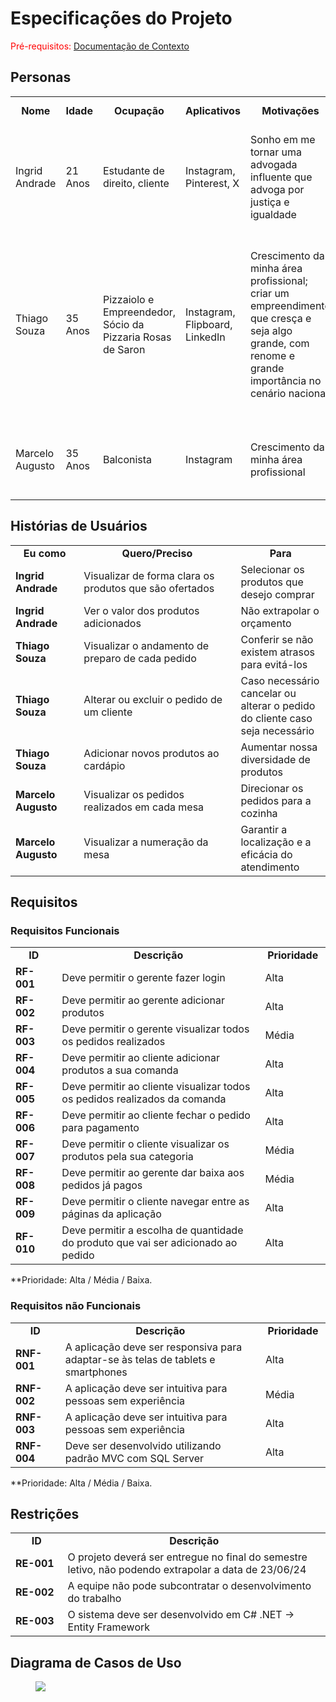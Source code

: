 # Especificações do Projeto

<span style="color:red">Pré-requisitos: <a href="1-Documentação de Contexto.md"> Documentação de Contexto</a></span>


## Personas

<table>
<tbody>
<tr align=center>
<td width="150px"><b>Nome</b></td>
<td width="100px"><b>Idade</b></td>
<td width="150px"><b>Ocupação</b></td>
<td width="150px"><b>Aplicativos</b></td>
<td width="200px"><b>Motivações</b></td>
<td width="200px"><b>Frustrações</b></td>
<td width="200px"><b>Hobbies, História</b></td>
</tr>
<tr>
<td>Ingrid Andrade</td>
<td>21 Anos</td>
<td>Estudante de direito, cliente</td>
<td>Instagram, Pinterest, X </td>
<td>Sonho em me tornar uma advogada influente que advoga por justiça e igualdade</td>
<td>Atraso do meu pedido; perda de tempo, resultando em atraso no meu horário de pausa dos estudos</td>
<td>Caminhadas, Tenis, Livros</td>
</tr>
<tr>
<td>Thiago Souza</td>
<td>35 Anos</td>
<td>Pizzaiolo e Empreendedor, Sócio da Pizzaria Rosas de Saron</td>
<td>Instagram, Flipboard, LinkedIn</td>
<td>Crescimento da minha área profissional; criar um empreendimento que cresça e seja algo grande, com renome e grande importância no cenário nacional</td>
<td>Fluxo intenso e desorganizado de clientes; atraso nos pedidos; má capacitação dos profissionais</td>
<td>Jogos eletrônicos; desenvolvi o sonho de constribuir para o crescimento da minha área profissional e transformar meu empreendimento em algo renomado de grande importância nacional</td>
</tr>
<tr>
<td>Marcelo Augusto</td>
<td>35 Anos</td>
<td>Balconista</td>
<td>Instagram</td>
<td>Crescimento da minha área profissional</td>
<td>Erros nas anotações dos pedidos; atraso no atendimento das mesas</td>
<td>Música; apostas, esportes</td>
</tr>
</tbody>
</table>


## Histórias de Usuários

<table>
<tbody>
<tr align=center>
<td width="150px"><b>Eu como</b></td>
<td width="500px"><b>Quero/Preciso</b></td>
<td width="200px"><b>Para</b></td>
</tr>
<tr>
<td><b>Ingrid Andrade</b></td>
<td>Visualizar de forma clara os produtos que são ofertados</td>
<td>Selecionar os produtos que desejo comprar</td>
</tr>
<tr>
<td><b>Ingrid Andrade</b></td>
<td>Ver o valor dos produtos adicionados</td>
<td>Não extrapolar o orçamento </td>
</tr>
<tr>
<td><b>Thiago Souza</b></td>
<td>Visualizar o andamento de preparo de cada pedido</td>
<td>Conferir se não existem atrasos para evitá-los</td>
</tr>
<tr>
<td><b>Thiago Souza</b></td>
<td>Alterar ou excluir o pedido de um cliente</td>
<td>Caso necessário cancelar ou alterar o pedido do cliente caso seja necessário</td>
</tr>
<tr>
<td><b>Thiago Souza</b></td>
<td>Adicionar novos produtos ao cardápio</td>
<td>Aumentar nossa diversidade de produtos</td>
</tr>
<tr>
<td><b>Marcelo Augusto</b></td>
<td>Visualizar os pedidos realizados em cada mesa</td>
<td>Direcionar os pedidos para a cozinha</td>
</tr>
<tr>
<td><b>Marcelo Augusto</b></td>
<td>Visualizar a numeração da mesa</td>
<td>Garantir a localização e a eficácia do atendimento</td>
</tr>
</tbody>
</table>


## Requisitos

### Requisitos Funcionais

<table>
<tbody>
<tr align=center>
<td width="100px"><b>ID</b></td>
<td width="650px"><b>Descrição</b></td>
<td width="100px"><b>Prioridade</b></td>
</tr>
<tr>
<td><b>RF-001</b></td>
<td>Deve permitir o gerente fazer login</td>
<td>Alta</td>
</tr>
<tr>
<td><b>RF-002</b></td>
<td>Deve permitir ao gerente adicionar produtos</td>
<td>Alta</td>
</tr>
<tr>
<td><b>RF-003</b></td>
<td>Deve permitir o gerente visualizar todos os pedidos realizados</td>
<td>Média</td>
</tr>
<tr>
<td><b>RF-004</b></td>
<td>Deve permitir ao cliente adicionar produtos a sua comanda  </td>
<td>Alta</td>
</tr>
<tr>
<td><b>RF-005</b></td>
<td>Deve permitir ao cliente visualizar todos os pedidos realizados da comanda</td>
<td>Alta</td>
</tr>
<tr>
<td><b>RF-006</b></td>
<td>Deve permitir ao cliente fechar o pedido para pagamento</td>
<td>Alta</td>
</tr>
<tr>
<td><b>RF-007</b></td>
<td>Deve permitir o cliente visualizar os produtos pela sua categoria</td>
<td>Média</td>
</tr>
<tr>
<td><b>RF-008</b></td>
<td>Deve permitir ao gerente dar baixa aos pedidos já pagos</td>
<td>Média</td>
</tr>
<tr>
<td><b>RF-009</b></td>
<td>Deve permitir o cliente navegar entre as páginas da aplicação</td>
<td>Alta</td>
</tr>
<tr>
<td><b>RF-010</b></td>
<td>Deve permitir a escolha de quantidade do produto que vai ser adicionado ao pedido</td>
<td>Alta</td>
</tr>
</tbody>
</table>

**Prioridade: Alta / Média / Baixa. 


### Requisitos não Funcionais

<table>
<tbody>
<tr align=center>
<td width="100px"><b>ID</b></td>
<td width="650px"><b>Descrição</b></td>
<td width="100px"><b>Prioridade</b></td>
</tr>
<tr>
<td><b>RNF-001</b></td>
<td>A aplicação deve ser responsiva para adaptar-se às telas de tablets e smartphones</td>
<td>Alta</td>
</tr>
<tr>
<td><b>RNF-002</b></td>
<td>A aplicação deve ser intuitiva para pessoas sem experiência</td>
<td>Média</td>
</tr>
<tr>
<td><b>RNF-003</b></td>
<td>A aplicação deve ser intuitiva para pessoas sem experiência</td>
<td>Alta</td>
</tr>
<tr>
<td><b>RNF-004</b></td>
<td>Deve ser desenvolvido utilizando padrão MVC com SQL Server</td>
<td>Alta</td>
</tr>
</tbody>
</table>

**Prioridade: Alta / Média / Baixa. 


## Restrições

<table>
<tbody>
<tr align=center>
<td width="100px"><b>ID</b></td>
<td width="650px"><b>Descrição</b></td>
</tr>
<tr>
<td><b>RE-001</b></td>
<td>O projeto deverá ser entregue no final do semestre letivo, não podendo extrapolar a data de 23/06/24</td>
</tr>
<tr>
<td><b>RE-002</b></td>
<td>A equipe não pode subcontratar o desenvolvimento do trabalho</td>
</tr>
<tr>
<td><b>RE-003</b></td>
<td>O sistema deve ser desenvolvido em C# .NET -> Entity Framework</td>
</tr>
</tbody>
</table>


## Diagrama de Casos de Uso


<figure> 
  <img src="https://github.com/ICEI-PUC-Minas-PMV-ADS/Gerenciamento-de-Pedidos\docs\img\DiagramaCasoUso.png"
</figure>
